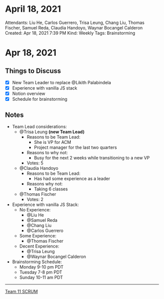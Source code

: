 # April 18, 2021

Attendants: Liu He, Carlos Guerrero, Trisa Leung, Chang Liu, Thomas Fischer, Samuel Reda, Claudia Handoyo, Waynar Bocangel Calderon
Created: Apr 18, 2021 7:39 PM
Kind: Weekly
Tags: Brainstorming

# Apr 18, 2021

## Things to Discuss

- [x]  New Team Leader to replace @Likith Palabindela
- [x]  Experience with vanilla JS stack
- [x]  Notion overview
- [x]  Schedule for brainstorming

## Notes

- Team Lead considerations:
    - @Trisa Leung **(new Team Lead)**
        - Reasons to be Team Lead:
            - She is VP for ACM
            - Project manager for the last two quarters
        - Reasons to why not:
            - Busy for the next 2 weeks while transitioning to a new VP
        - Votes: 5
    - @Claudia Handoyo
        - Reasons to be Team Lead:
            - Has had some experience as a leader
        - Reasons why not:
            - Taking 6 classes
    - @Thomas Fischer
        - Votes: 2
- Experience with vanilla JS Stack:
    - No Experience:
        - @Liu He
        - @Samuel Reda
        - @Chang Liu
        - @Carlos Guerrero
    - Some Experience:
        - @Thomas Fischer
    - Decent Experience:
        - @Trisa Leung
        - @Waynar Bocangel Calderon
- Brainstorming Schedule:
    - Monday  9-10 pm PDT
    - Tuesday 7-8 pm PDT
    - Sunday 10-11 am PDT

---

[Team 11 SCRUM](https://www.notion.so/04733a4bdadf428eb2baa29a1ab84d47)